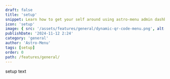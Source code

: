 ```yaml
---
draft: false
title: 'setup'
snippet: Learn how to get your self around using astro-menu admin dashboard
icon: 'setup'
image: { src: '/assets/features/general/dynamic-qr-code-menu.png', alt: '' }
publishDate: '2024-11-12 2:24'
category: 'general'
author: 'Astro-Menu'
tags: [setup]
order: 0
path: /features/general/
---
```


setup text